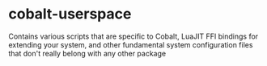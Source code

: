 # cobalt-userspace
Contains various scripts that are specific to Cobalt, LuaJIT FFI bindings for extending your system, and other fundamental system configuration files that don't really belong with any other package
